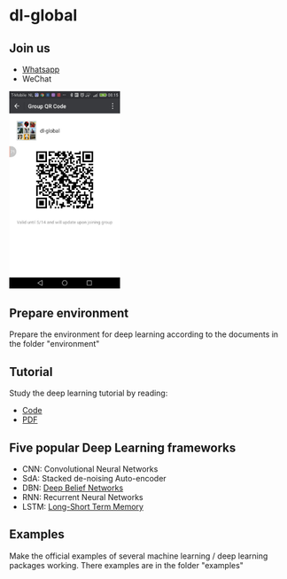 # dl-global
## Join us
- [Whatsapp](https://chat.whatsapp.com/6nbTARfHIbN7oLhG6J5WZW)
- WeChat
<img src="images/socialmedia/WeChat.jpg" width="200">

## Prepare environment
Prepare the environment for deep learning according to the documents in the folder "environment"
## Tutorial
Study the deep learning tutorial by reading:
- [Code](https://github.com/lisa-lab/DeepLearningTutorials/tree/master/code)
- [PDF](http://deeplearning.net/tutorial/deeplearning.pdf)
## Five popular Deep Learning frameworks
- CNN: Convolutional Neural Networks
- SdA: Stacked de-noising Auto-encoder
- DBN: [Deep Belief Networks](http://blog.csdn.net/itplus/article/details/19168989) 
- RNN: Recurrent Neural Networks
- LSTM: [Long-Short Term Memory](http://colah.github.io/posts/2015-08-Understanding-LSTMs/)
## Examples
Make the official examples of several machine learning / deep learning packages working. There examples are in the folder "examples"

